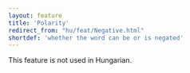```yaml
---
layout: feature
title: 'Polarity'
redirect_from: "hu/feat/Negative.html"
shortdef: 'whether the word can be or is negated'
---
```


This feature is not used in Hungarian.
